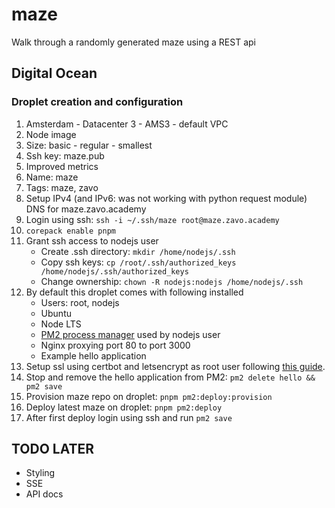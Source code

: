 # maze

Walk through a randomly generated maze using a REST api

## Digital Ocean

### Droplet creation and configuration

1. Amsterdam - Datacenter 3 - AMS3 - default VPC
2. Node image
3. Size: basic - regular - smallest
4. Ssh key: maze.pub
5. Improved metrics
6. Name: maze
7. Tags: maze, zavo
8. Setup IPv4 (and IPv6: was not working with python request module) DNS for maze.zavo.academy
9. Login using ssh: `ssh -i ~/.ssh/maze root@maze.zavo.academy`
10. `corepack enable pnpm`
11. Grant ssh access to nodejs user
    - Create .ssh directory: `mkdir /home/nodejs/.ssh`
    - Copy ssh keys: `cp /root/.ssh/authorized_keys /home/nodejs/.ssh/authorized_keys`
    - Change ownership: `chown -R nodejs:nodejs /home/nodejs/.ssh`
12. By default this droplet comes with following installed
    - Users: root, nodejs
    - Ubuntu
    - Node LTS
    - [PM2 process manager](https://pm2.keymetrics.io/docs) used by nodejs user
    - Nginx proxying port 80 to port 3000
    - Example hello application
13. Setup ssl using certbot and letsencrypt as root user
    following [this guide](https://www.digitalocean.com/community/tutorials/how-to-secure-nginx-with-let-s-encrypt-on-ubuntu-22-04).
14. Stop and remove the hello application from PM2: `pm2 delete hello && pm2 save`
15. Provision maze repo on droplet: `pnpm pm2:deploy:provision`
16. Deploy latest maze on droplet: `pnpm pm2:deploy`
17. After first deploy login using ssh and run `pm2 save`

## TODO LATER

- Styling
- SSE
- API docs
